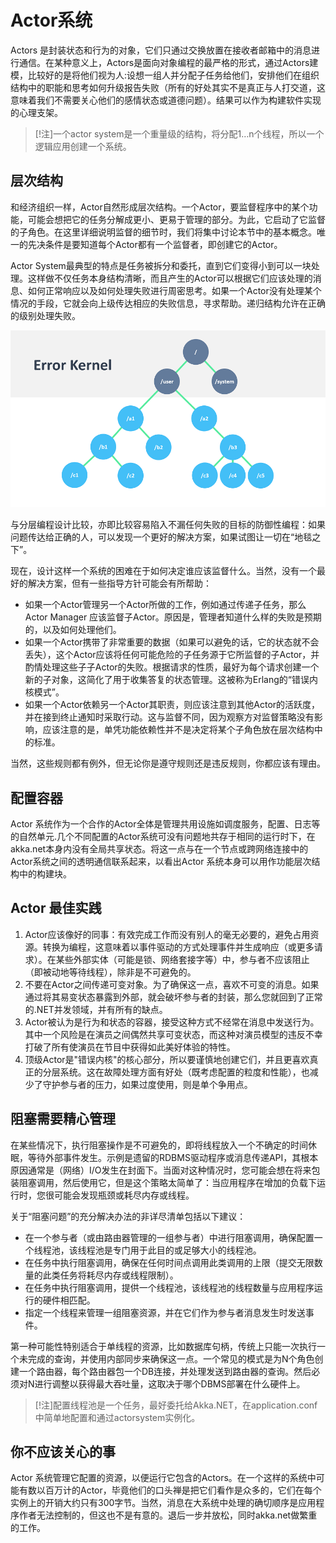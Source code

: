 
# Actor系统

Actors 是封装状态和行为的对象，它们只通过交换放置在接收者邮箱中的消息进行通信。在某种意义上，Actors是面向对象编程的最严格的形式，通过Actors建模，比较好的是将他们视为人:设想一组人并分配子任务给他们，安排他们在组织结构中的职能和思考如何升级报告失败（所有的好处其实不是真正与人打交道，这意味着我们不需要关心他们的感情状态或道德问题）。结果可以作为构建软件实现的心理支架。

> [!注]一个actor system是一个重量级的结构，将分配1…n个线程，所以一个逻辑应用创建一个系统。

## 层次结构

和经济组织一样，Actor自然形成层次结构。一个Actor，要监督程序中的某个功能，可能会想把它的任务分解成更小、更易于管理的部分。为此，它启动了它监督的子角色。在这里详细说明监督的细节时，我们将集中讨论本节中的基本概念。唯一的先决条件是要知道每个Actor都有一个监督者，即创建它的Actor。

Actor System最典型的特点是任务被拆分和委托，直到它们变得小到可以一块处理。这样做不仅任务本身结构清晰，而且产生的Actor可以根据它们应该处理的消息、如何正常响应以及如何处理失败进行周密思考。如果一个Actor没有处理某个情况的手段，它就会向上级传达相应的失败信息，寻求帮助。递归结构允许在正确的级别处理失败。

![ActorSystem hierarchy, illustrated using error kernel pattern](ErrorKernel.png)

与分层编程设计比较，亦即比较容易陷入不漏任何失败的目标的防御性编程：如果问题传达给正确的人，可以发现一个更好的解决方案，如果试图让一切在“地毯之下”。

现在，设计这样一个系统的困难在于如何决定谁应该监督什么。当然，没有一个最好的解决方案，但有一些指导方针可能会有所帮助：

* 如果一个Actor管理另一个Actor所做的工作，例如通过传递子任务，那么Actor Manager 应该监督子Actor。原因是，管理者知道什么样的失败是预期的，以及如何处理他们。
* 如果一个Actor携带了非常重要的数据（如果可以避免的话，它的状态就不会丢失），这个Actor应该将任何可能危险的子任务源于它所监督的子Actor，并酌情处理这些子子Actor的失败。根据请求的性质，最好为每个请求创建一个新的子对象，这简化了用于收集答复的状态管理。这被称为Erlang的“错误内核模式”。
* 如果一个Actor依赖另一个Actor其职责，则应该注意到其他Actor的活跃度，并在接到终止通知时采取行动。这与监督不同，因为观察方对监督策略没有影响，应该注意的是，单凭功能依赖性并不是决定将某个子角色放在层次结构中的标准。

当然，这些规则都有例外，但无论你是遵守规则还是违反规则，你都应该有理由。

## 配置容器

Actor 系统作为一个合作的Actor全体是管理共用设施如调度服务，配置、日志等的自然单元.几个不同配置的Actor系统可没有问题地共存于相同的运行时下，在akka.net本身内没有全局共享状态。将这一点与在一个节点或跨网络连接中的Actor系统之间的透明通信联系起来，以看出Actor 系统本身可以用作功能层次结构中的构建块。

## Actor 最佳实践

1. Actor应该像好的同事：有效完成工作而没有别人的毫无必要的，避免占用资源。转换为编程，这意味着以事件驱动的方式处理事件并生成响应（或更多请求）。在某些外部实体（可能是锁、网络套接字等）中，参与者不应该阻止（即被动地等待线程），除非是不可避免的。
2. 不要在Actor之间传递可变对象。为了确保这一点，喜欢不可变的消息。如果通过将其易变状态暴露到外部，就会破坏参与者的封装，那么您就回到了正常的.NET并发领域，并有所有的缺点。
3. Actor被认为是行为和状态的容器，接受这种方式不经常在消息中发送行为。其中一个风险是在演员之间偶然共享可变状态，而这种对演员模型的违反不幸打破了所有使演员在节目中获得如此美好体验的特性。
4. 顶级Actor是"错误内核"的核心部分，所以要谨慎地创建它们，并且更喜欢真正的分层系统。这在故障处理方面有好处（既考虑配置的粒度和性能），也减少了守护参与者的压力，如果过度使用，则是单个争用点。

## 阻塞需要精心管理

在某些情况下，执行阻塞操作是不可避免的，即将线程放入一个不确定的时间休眠，等待外部事件发生。示例是遗留的RDBMS驱动程序或消息传递API，其根本原因通常是（网络）I/O发生在封面下。当面对这种情况时，您可能会想在将来包装阻塞调用，然后使用它，但是这个策略太简单了：当应用程序在增加的负载下运行时，您很可能会发现瓶颈或耗尽内存或线程。

关于“阻塞问题”的充分解决办法的非详尽清单包括以下建议：

* 在一个参与者（或由路由器管理的一组参与者）中进行阻塞调用，确保配置一个线程池，该线程池是专门用于此目的或足够大小的线程池。
* 在任务中执行阻塞调用，确保在任何时间点调用此类调用的上限（提交无限数量的此类任务将耗尽内存或线程限制）。
* 在任务中执行阻塞调用，提供一个线程池，该线程池的线程数量与应用程序运行的硬件相匹配。
* 指定一个线程来管理一组阻塞资源，并在它们作为参与者消息发生时发送事件。

第一种可能性特别适合于单线程的资源，比如数据库句柄，传统上只能一次执行一个未完成的查询，并使用内部同步来确保这一点。一个常见的模式是为N个角色创建一个路由器，每个路由器包一个DB连接，并处理发送到路由器的查询。然后必须对N进行调整以获得最大吞吐量，这取决于哪个DBMS部署在什么硬件上。

> [!注]配置线程池是一个任务，最好委托给Akka.NET，在application.conf中简单地配置和通过actorsystem实例化。

## 你不应该关心的事

Actor 系统管理它配置的资源，以便运行它包含的Actors。在一个这样的系统中可能有数以百万计的Actor，毕竟他们的口头禅是把它们看作是众多的，它们在每个实例上的开销大约只有300字节。当然，消息在大系统中处理的确切顺序是应用程序作者无法控制的，但这也不是有意的。退后一步并放松，同时akka.net做繁重的工作。
